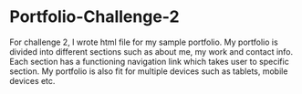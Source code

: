 # Portfolio-Challenge-2
For challenge 2, I wrote html file for my sample portfolio. My portfolio is divided into different sections such as about me, my work and contact info. Each section has a functioning navigation link which takes user to specific section. My portfolio is also fit for multiple devices  such as tablets, mobile devices etc.
